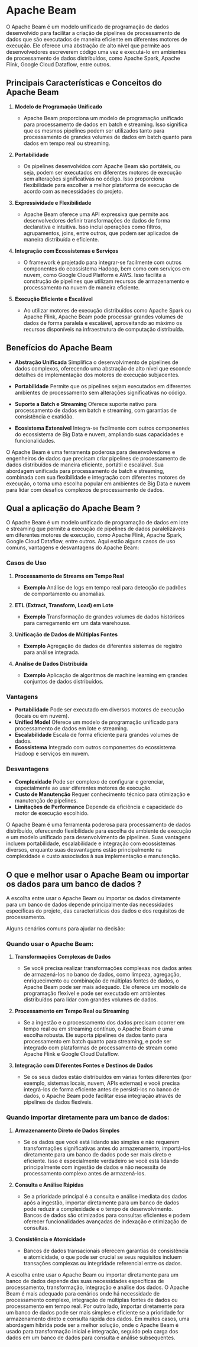 # Apache Beam

O Apache Beam é um modelo unificado de programação de dados desenvolvido para facilitar a criação de pipelines de processamento de dados que são executados de maneira eficiente em diferentes motores de execução. Ele oferece uma abstração de alto nível que permite aos desenvolvedores escreverem código uma vez e executá-lo em ambientes de processamento de dados distribuídos, como Apache Spark, Apache Flink, Google Cloud Dataflow, entre outros.

## Principais Características e Conceitos do Apache Beam

1. **Modelo de Programação Unificado**
   - Apache Beam proporciona um modelo de programação unificado para processamento de dados em batch e streaming. Isso significa que os mesmos pipelines podem ser utilizados tanto para processamento de grandes volumes de dados em batch quanto para dados em tempo real ou streaming.

2. **Portabilidade**
   - Os pipelines desenvolvidos com Apache Beam são portáteis, ou seja, podem ser executados em diferentes motores de execução sem alterações significativas no código. Isso proporciona flexibilidade para escolher a melhor plataforma de execução de acordo com as necessidades do projeto.

3. **Expressividade e Flexibilidade**
   - Apache Beam oferece uma API expressiva que permite aos desenvolvedores definir transformações de dados de forma declarativa e intuitiva. Isso inclui operações como filtros, agrupamentos, joins, entre outros, que podem ser aplicados de maneira distribuída e eficiente.

4. **Integração com Ecossistemas e Serviços**
   - O framework é projetado para integrar-se facilmente com outros componentes do ecossistema Hadoop, bem como com serviços em nuvem, como Google Cloud Platform e AWS. Isso facilita a construção de pipelines que utilizam recursos de armazenamento e processamento na nuvem de maneira eficiente.

5. **Execução Eficiente e Escalável**
   - Ao utilizar motores de execução distribuídos como Apache Spark ou Apache Flink, Apache Beam pode processar grandes volumes de dados de forma paralela e escalável, aproveitando ao máximo os recursos disponíveis na infraestrutura de computação distribuída.

## Benefícios do Apache Beam

- **Abstração Unificada** Simplifica o desenvolvimento de pipelines de dados complexos, oferecendo uma abstração de alto nível que esconde detalhes de implementação dos motores de execução subjacentes.
  
- **Portabilidade** Permite que os pipelines sejam executados em diferentes ambientes de processamento sem alterações significativas no código.

- **Suporte a Batch e Streaming** Oferece suporte nativo para processamento de dados em batch e streaming, com garantias de consistência e exatidão.

- **Ecosistema Extensível** Integra-se facilmente com outros componentes do ecossistema de Big Data e nuvem, ampliando suas capacidades e funcionalidades.


O Apache Beam é uma ferramenta poderosa para desenvolvedores e engenheiros de dados que precisam criar pipelines de processamento de dados distribuídos de maneira eficiente, portátil e escalável. Sua abordagem unificada para processamento de batch e streaming, combinada com sua flexibilidade e integração com diferentes motores de execução, o torna uma escolha popular em ambientes de Big Data e nuvem para lidar com desafios complexos de processamento de dados.

## Qual a aplicação do Apache Beam ?

O Apache Beam é um modelo unificado de programação de dados em lote e streaming que permite a execução de pipelines de dados paralelizáveis em diferentes motores de execução, como Apache Flink, Apache Spark, Google Cloud Dataflow, entre outros. Aqui estão alguns casos de uso comuns, vantagens e desvantagens do Apache Beam:

### Casos de Uso

1. **Processamento de Streams em Tempo Real**
   - **Exemplo** Análise de logs em tempo real para detecção de padrões de comportamento ou anomalias.
   
2. **ETL (Extract, Transform, Load) em Lote**
   - **Exemplo** Transformação de grandes volumes de dados históricos para carregamento em um data warehouse.
   
3. **Unificação de Dados de Múltiplas Fontes**
   - **Exemplo** Agregação de dados de diferentes sistemas de registro para análise integrada.

4. **Análise de Dados Distribuída**
   - **Exemplo** Aplicação de algoritmos de machine learning em grandes conjuntos de dados distribuídos.

### Vantagens

- **Portabilidade** Pode ser executado em diversos motores de execução (locais ou em nuvem).
- **Unified Model** Oferece um modelo de programação unificado para processamento de dados em lote e streaming.
- **Escalabilidade** Escala de forma eficiente para grandes volumes de dados.
- **Ecossistema** Integrado com outros componentes do ecossistema Hadoop e serviços em nuvem.

### Desvantagens

- **Complexidade** Pode ser complexo de configurar e gerenciar, especialmente ao usar diferentes motores de execução.
- **Custo de Manutenção** Requer conhecimento técnico para otimização e manutenção de pipelines.
- **Limitações de Performance** Depende da eficiência e capacidade do motor de execução escolhido.


O Apache Beam é uma ferramenta poderosa para processamento de dados distribuído, oferecendo flexibilidade para escolha de ambiente de execução e um modelo unificado para desenvolvimento de pipelines. Suas vantagens incluem portabilidade, escalabilidade e integração com ecossistemas diversos, enquanto suas desvantagens estão principalmente na complexidade e custo associados à sua implementação e manutenção.


## O que e melhor usar o Apache Beam ou importar os dados para um banco de dados ?

A escolha entre usar o Apache Beam ou importar os dados diretamente para um banco de dados depende principalmente das necessidades específicas do projeto, das características dos dados e dos requisitos de processamento. 

Alguns cenários comuns para ajudar na decisão:

### Quando usar o Apache Beam:

1. **Transformações Complexas de Dados**
   - Se você precisa realizar transformações complexas nos dados antes de armazená-los no banco de dados, como limpeza, agregação, enriquecimento ou combinação de múltiplas fontes de dados, o Apache Beam pode ser mais adequado. Ele oferece um modelo de programação flexível e pode ser executado em ambientes distribuídos para lidar com grandes volumes de dados.

2. **Processamento em Tempo Real ou Streaming**
   - Se a ingestão e o processamento dos dados precisam ocorrer em tempo real ou em streaming contínuo, o Apache Beam é uma escolha robusta. Ele suporta pipelines de dados tanto para processamento em batch quanto para streaming, e pode ser integrado com plataformas de processamento de stream como Apache Flink e Google Cloud Dataflow.

3. **Integração com Diferentes Fontes e Destinos de Dados**
   - Se os seus dados estão distribuídos em várias fontes diferentes (por exemplo, sistemas locais, nuvem, APIs externas) e você precisa integrá-los de forma eficiente antes de persisti-los no banco de dados, o Apache Beam pode facilitar essa integração através de pipelines de dados flexíveis.

### Quando importar diretamente para um banco de dados:

1. **Armazenamento Direto de Dados Simples**
   - Se os dados que você está lidando são simples e não requerem transformações significativas antes do armazenamento, importá-los diretamente para um banco de dados pode ser mais direto e eficiente. Isso é especialmente verdadeiro se você está lidando principalmente com ingestão de dados e não necessita de processamento complexo antes de armazená-los.

2. **Consulta e Análise Rápidas**
   - Se a prioridade principal é a consulta e análise imediata dos dados após a ingestão, importar diretamente para um banco de dados pode reduzir a complexidade e o tempo de desenvolvimento. Bancos de dados são otimizados para consultas eficientes e podem oferecer funcionalidades avançadas de indexação e otimização de consultas.

3. **Consistência e Atomicidade**
   - Bancos de dados transacionais oferecem garantias de consistência e atomicidade, o que pode ser crucial se seus requisitos incluem transações complexas ou integridade referencial entre os dados.


A escolha entre usar o Apache Beam ou importar diretamente para um banco de dados depende das suas necessidades específicas de processamento, transformação, integração e análise dos dados. O Apache Beam é mais adequado para cenários onde há necessidade de processamento complexo, integração de múltiplas fontes de dados ou processamento em tempo real. Por outro lado, importar diretamente para um banco de dados pode ser mais simples e eficiente se a prioridade for armazenamento direto e consulta rápida dos dados. Em muitos casos, uma abordagem híbrida pode ser a melhor solução, onde o Apache Beam é usado para transformação inicial e integração, seguido pela carga dos dados em um banco de dados para consulta e análise subsequentes.